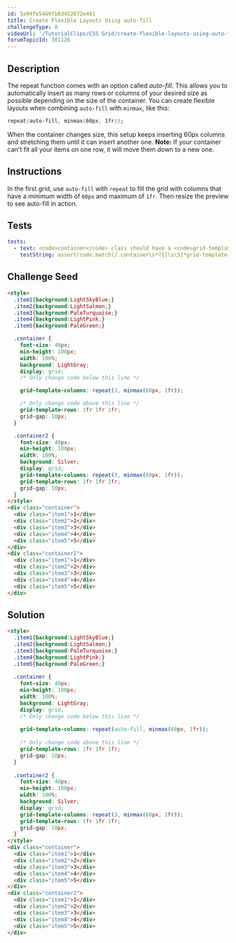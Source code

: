 ```yaml
---
id: 5a94fe5469fb03452672e461
title: Create Flexible Layouts Using auto-fill
challengeType: 0
videoUrl: '/TutorialClips/CSS Grid/create-flexible-layouts-using-auto-fill.webm'
forumTopicId: 301126
---
```


## Description
<section id='description'>
The repeat function comes with an option called <dfn>auto-fill</dfn>. This allows you to automatically insert as many rows or columns of your desired size as possible depending on the size of the container. You can create flexible layouts when combining <code>auto-fill</code> with <code>minmax</code>, like this:

```css
repeat(auto-fill, minmax(60px, 1fr));
```

When the container changes size, this setup keeps inserting 60px columns and stretching them until it can insert another one.
<strong>Note:</strong> If your container can't fit all your items on one row, it will move them down to a new one.
</section>

## Instructions
<section id='instructions'>
In the first grid, use <code>auto-fill</code> with <code>repeat</code> to fill the grid with columns that have a minimum width of <code>60px</code> and maximum of <code>1fr</code>. Then resize the preview to see auto-fill in action.
</section>

## Tests
<section id='tests'>

```yml
tests:
  - text: <code>container</code> class should have a <code>grid-template-columns</code> property with <code>repeat</code> and <code>auto-fill</code> that will fill the grid with columns that have a minimum width of <code>60px</code> and maximum of <code>1fr</code>.
    testString: assert(code.match(/.container\s*?{[\s\S]*grid-template-columns\s*?:\s*?repeat\s*?\(\s*?auto-fill\s*?,\s*?minmax\s*?\(\s*?60px\s*?,\s*?1fr\s*?\)\s*?\)\s*?;[\s\S]*}/gi));

```

</section>

## Challenge Seed
<section id='challengeSeed'>

<div id='html-seed'>

```html
<style>
  .item1{background:LightSkyBlue;}
  .item2{background:LightSalmon;}
  .item3{background:PaleTurquoise;}
  .item4{background:LightPink;}
  .item5{background:PaleGreen;}

  .container {
    font-size: 40px;
    min-height: 100px;
    width: 100%;
    background: LightGray;
    display: grid;
    /* Only change code below this line */

    grid-template-columns: repeat(3, minmax(60px, 1fr));

    /* Only change code above this line */
    grid-template-rows: 1fr 1fr 1fr;
    grid-gap: 10px;
  }

  .container2 {
    font-size: 40px;
    min-height: 100px;
    width: 100%;
    background: Silver;
    display: grid;
    grid-template-columns: repeat(3, minmax(60px, 1fr));
    grid-template-rows: 1fr 1fr 1fr;
    grid-gap: 10px;
  }
</style>
<div class="container">
  <div class="item1">1</div>
  <div class="item2">2</div>
  <div class="item3">3</div>
  <div class="item4">4</div>
  <div class="item5">5</div>
</div>
<div class="container2">
  <div class="item1">1</div>
  <div class="item2">2</div>
  <div class="item3">3</div>
  <div class="item4">4</div>
  <div class="item5">5</div>
</div>
```

</div>



</section>

## Solution
<section id='solution'>


```html
<style>
  .item1{background:LightSkyBlue;}
  .item2{background:LightSalmon;}
  .item3{background:PaleTurquoise;}
  .item4{background:LightPink;}
  .item5{background:PaleGreen;}
  
  .container {
    font-size: 40px;
    min-height: 100px;
    width: 100%;
    background: LightGray;
    display: grid;
    /* Only change code below this line */
    
    grid-template-columns: repeat(auto-fill, minmax(60px, 1fr));
    
    /* Only change code above this line */
    grid-template-rows: 1fr 1fr 1fr;
    grid-gap: 10px;
  }
  
  .container2 {
    font-size: 40px;
    min-height: 100px;
    width: 100%;
    background: Silver;
    display: grid;
    grid-template-columns: repeat(3, minmax(60px, 1fr));
    grid-template-rows: 1fr 1fr 1fr;
    grid-gap: 10px;
  }
</style>
<div class="container">
  <div class="item1">1</div>
  <div class="item2">2</div>
  <div class="item3">3</div>
  <div class="item4">4</div>
  <div class="item5">5</div>
</div>
<div class="container2">
  <div class="item1">1</div>
  <div class="item2">2</div>
  <div class="item3">3</div>
  <div class="item4">4</div>
  <div class="item5">5</div>
</div>
```

</section>
